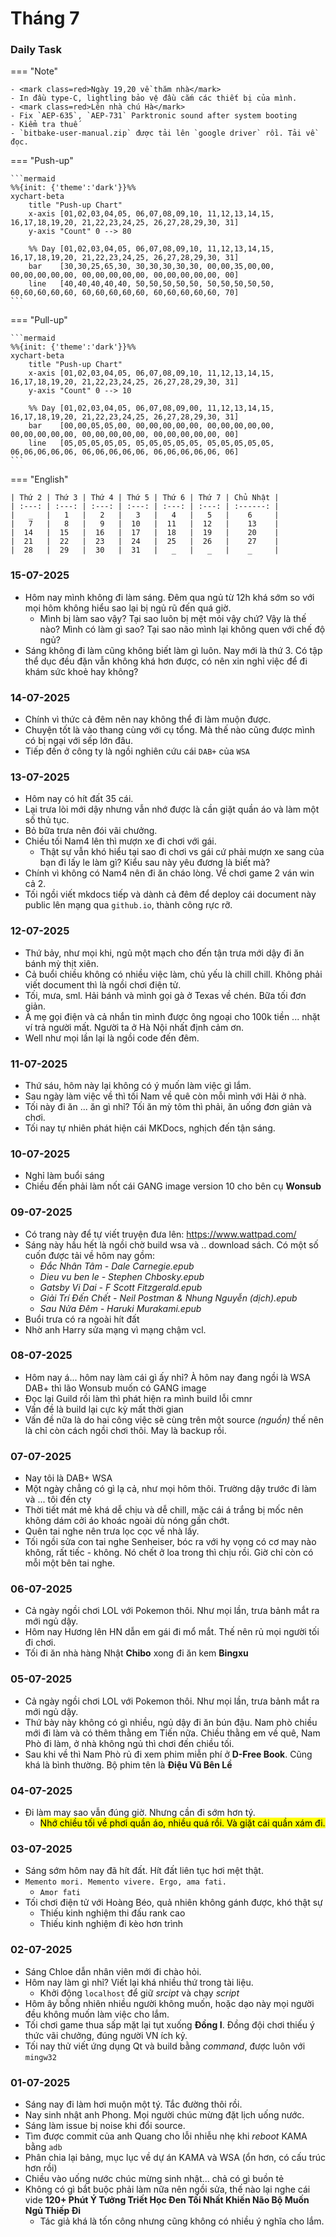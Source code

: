 # Tháng 7


### Daily Task

=== "Note"

    - <mark class=red>Ngày 19,20 về thăm nhà</mark>
    - In đầu type-C, lightling bảo vệ đầu cắm các thiết bị của mình.
    - <mark class=red>Lên nhà chú Hà</mark>
    - Fix `AEP-635`, `AEP-731` Parktronic sound after system booting
    - Kiểm tra thuế
    - `bitbake-user-manual.zip` được tải lên `google driver` rồi. Tải về đọc.

=== "Push-up"

    ```mermaid
    %%{init: {'theme':'dark'}}%%
    xychart-beta
        title "Push-up Chart"
        x-axis [01,02,03,04,05, 06,07,08,09,10, 11,12,13,14,15, 16,17,18,19,20, 21,22,23,24,25, 26,27,28,29,30, 31]
        y-axis "Count" 0 --> 80

        %% Day [01,02,03,04,05, 06,07,08,09,10, 11,12,13,14,15, 16,17,18,19,20, 21,22,23,24,25, 26,27,28,29,30, 31]
        bar    [30,30,25,65,30, 30,30,30,30,30, 00,00,35,00,00, 00,00,00,00,00, 00,00,00,00,00, 00,00,00,00,00, 00]
        line   [40,40,40,40,40, 50,50,50,50,50, 50,50,50,50,50, 60,60,60,60,60, 60,60,60,60,60, 60,60,60,60,60, 70]
    ```

=== "Pull-up"

    ```mermaid
    %%{init: {'theme':'dark'}}%%
    xychart-beta
        title "Push-up Chart"
        x-axis [01,02,03,04,05, 06,07,08,09,10, 11,12,13,14,15, 16,17,18,19,20, 21,22,23,24,25, 26,27,28,29,30, 31]
        y-axis "Count" 0 --> 10

        %% Day [01,02,03,04,05, 06,07,08,09,00, 11,12,13,14,15, 16,17,18,19,20, 21,22,23,24,25, 26,27,28,29,30, 31]
        bar    [00,00,05,05,00, 00,00,00,00,00, 00,00,00,00,00, 00,00,00,00,00, 00,00,00,00,00, 00,00,00,00,00, 00]
        line   [05,05,05,05,05, 05,05,05,05,05, 05,05,05,05,05, 06,06,06,06,06, 06,06,06,06,06, 06,06,06,06,06, 06]
    ```

=== "English"

    | Thứ 2 | Thứ 3 | Thứ 4 | Thứ 5 | Thứ 6 | Thứ 7 | Chủ Nhật |
    | :---: | :---: | :---: | :---: | :---: | :---: | :------: |
    |   _   |   1   |   2   |   3   |   4   |   5   |    6     |
    |   7   |   8   |   9   |  10   |  11   |  12   |    13    |
    |  14   |  15   |  16   |  17   |  18   |  19   |    20    |
    |  21   |  22   |  23   |  24   |  25   |  26   |    27    |
    |  28   |  29   |  30   |  31   |   _   |   _   |    _     |

### 15-07-2025

- Hôm nay mình không đi làm sáng. Đêm qua ngủ từ 12h khá sớm so với mọi hôm không hiểu sao lại bị ngủ rũ đến quá giờ.
    - Mình bị làm sao vậy? Tại sao luôn bị mệt mỏi vậy chứ? Vậy là thế nào? Mình có làm gì sao? Tại sao não mình lại không quen với chế độ ngủ?
- Sáng không đi làm cũng không biết làm gì luôn. Nay mới là thứ 3. Có tập thể dục đều đặn vẫn không khá hơn được, có nên xin nghỉ việc để đi khám sức khoẻ hay không?

### 14-07-2025

- Chính vì thức cả đêm nên nay không thể đi làm muộn được.
- Chuyện tốt là vào thang cùng với cụ tổng. Mà thế nào cũng được mình có bị ngại với sếp lớn đâu.
- Tiếp đến ở công ty là ngồi nghiên cứu cái `DAB+` của `WSA`

### 13-07-2025

- Hôm nay có hít đất 35 cái.
- Lại trưa lòi mới dậy nhưng vẫn nhớ được là cần giặt quần áo và làm một số thủ tục.
- Bỏ bữa trưa nên đói vãi chưởng.
- Chiều tối Nam4 lên thì mượn xe đi chơi với gái.
    - Thật sự vẫn khó hiểu tại sao đi chơi vs gái cứ phải mượn xe sang của bạn đi lấy le làm gì? Kiểu sau này yêu đương là biết mà?
- Chính vì không có Nam4 nên đi ăn cháo lòng. Về chơi game 2 ván win cả 2.
- Tối ngồi viết mkdocs tiếp và dành cả đêm để deploy cái document này public lên mạng qua `github.io`, thành công rực rỡ.

### 12-07-2025

- Thứ bảy, như mọi khi, ngủ một mạch cho đến tận trưa mới dậy đi ăn bánh mỳ thịt xiên.
- Cả buổi chiều không có nhiều việc làm, chủ yếu là chill chill. Không phải viết document thì là ngồi chơi điện tử.
- Tối, mưa, sml. Hải bánh và mình gọi gà ở Texas về chén. Bữa tối đơn giản.
- À mẹ gọi điện và cả nhắn tin mình được ông ngoại cho 100k tiền ... nhặt ví trả người mất. Người ta ở Hà Nội nhất định cảm ơn.
- Well như mọi lần lại là ngồi code đến đêm.

### 11-07-2025

- Thứ sáu, hôm này lại không có ý muốn làm việc gì lắm.
- Sau ngày làm việc về thì tối Nam về quê còn mỗi mình với Hải ở nhà.
- Tối này đi ăn ... ăn gì nhỉ? Tối ăn mỳ tôm thì phải, ăn uống đơn giản và chơi.
- Tối nay tự nhiên phát hiện cái MKDocs, nghịch đến tận sáng.

### 10-07-2025

- Nghỉ làm buổi sáng
- Chiều đến phải làm nốt cái GANG image version 10 cho bên cụ __Wonsub__

### 09-07-2025

- Có trang này để tự viết truyện đưa lên: https://www.wattpad.com/
- Sáng này hầu hết là ngồi chờ build wsa và .. download sách. Có một số cuốn được tải về hôm nay gồm:
    - _Đắc Nhân Tâm - Dale Carnegie.epub_
    - _Dieu vu ben le - Stephen Chbosky.epub_
    - _Gatsby Vi Dai - F Scott Fitzgerald.epub_
    - _Giải Trí Đến Chết - Neil Postman & Nhung Nguyễn (dịch).epub_
    - _Sau Nửa Đêm - Haruki Murakami.epub_
- Buổi trưa có ra ngoài hít đất
- Nhờ anh Harry sửa mạng vì mạng chậm vcl.

### 08-07-2025

- Hôm nay á... hôm nay làm cái gì ấy nhỉ? À hôm nay đang ngồi là WSA DAB+ thì lão Wonsub muốn có GANG image
- Đọc lại Guild rồi làm thì phát hiện ra mình build lỗi cmnr
- Vấn đề là build lại cực kỳ mất thời gian
- Vấn đề nữa là do hai công việc sẽ cùng trên một source _(nguồn)_ thế nên là chỉ còn cách ngồi chơi thôi. May là backup rồi.

### 07-07-2025

- Nay tôi là DAB+ WSA
- Một ngày chẳng có gì lạ cả, như mọi hôm thôi. Trường dậy trước đi làm và ... tôi đến cty
- Thời tiết mát mẻ khá dễ chịu và dễ chill, mặc cái á trắng bị mốc nên không dám cởi áo khoác ngoài dù nóng gần chớt.
- Quên tai nghe nên trưa lọc cọc về nhà lấy.
- Tối ngồi sửa con tai nghe Senheiser, bóc ra với hy vọng có cơ may nào không, rất tiếc - không. Nó chết ở loa trong thì chịu rồi. Giờ chỉ còn có mỗi một bên tai nghe.

### 06-07-2025

- Cả ngày ngồi chơi LOL với Pokemon thôi. Như mọi lần, trưa bảnh mắt ra mới ngủ dậy.
- Hôm nay Hương lên HN dẫn em gái đi mổ mắt. Thế nên rủ mọi người tối đi chơi.
- Tối đi ăn nhà hàng Nhật __Chibo__ xong đi ăn kem __Bingxu__

### 05-07-2025

- Cả ngày ngồi chơi LOL với Pokemon thôi. Như mọi lần, trưa bảnh mắt ra mới ngủ dậy.
- Thứ bày này không có gì nhiều, ngủ dậy đi ăn bún đậu. Nam phò chiều mới đi làm và có thêm thằng em Tiến nữa. Chiều thằng em về quê, Nam Phò đi làm, ở nhà không ngủ thì chơi đến chiều tối.
- Sau khi về thì Nam Phò rủ đi xem phim miễn phí ở __D-Free Book__. Cũng khá là bình thường. Bộ phim tên là __Điệu Vũ Bên Lề__

### 04-07-2025

- Đi làm may sao vẫn đúng giờ. Nhưng cần đi sớm hơn tý.
    - <mark>Nhớ chiều tối về phơi quần áo, nhiều quá rồi. Và giặt cái quần xám đi.</mark>

### 03-07-2025

- Sáng sớm hôm nay đã hít đất. Hít đất liên tục hơi mệt thật.
- `Memento mori. Memento vivere. Ergo, ama fati.`
    - `Amor fati`
- Tối chơi điện tử với Hoàng Béo, quả nhiên không gánh được, khó thật sự
    - Thiếu kinh nghiệm thi đấu rank cao
    - Thiếu kinh nghiệm đi kèo hơn trình

### 02-07-2025

- Sáng Chloe dẫn nhân viên mới đi chào hỏi.
- Hôm nay làm gì nhỉ? Viết lại khá nhiều thứ trong tài liệu.
    - Khởi động `localhost` để giữ _srcipt_ và chạy _script_
- Hôm ây bỗng nhiên nhiều người không muốn, hoặc dạo này mọi người đều không muốn làm việc cho lắm.
- Tối chơi game thua sấp mặt lại tụt xuống __Đồng I__. Đồng đội chơi thiếu ý thức vãi chưởng, đúng người VN ích kỷ.
- Tối nay thử viết ứng dụng Qt và build bằng _command_, được luôn với `mingw32`

### 01-07-2025

- Sáng nay đi làm hơi muộn một tý. Tắc đường thôi rồi.
- Nay sinh nhật anh Phong. Mọi người chúc mừng đặt lịch uống nước.
- Sáng làm issue bị noise khi đổi source.
- Tìm được commit của anh Quang cho lỗi nhiễu nhẹ khi _reboot_ KAMA bằng `adb`
- Phân chia lại bảng, mục lục về dự án KAMA và WSA (ổn hơn, có cấu trúc hơn rồi)
- Chiều vào uống nước chúc mừng sinh nhật... chả có gì buồn tẻ
- Không có gì bắt buộc phải làm nữa nên ngồi sửa, thế nào lại nghe cái vide __120+ Phút Ý Tưởng Triết Học Đen Tối Nhất Khiến Não Bộ Muốn Ngủ Thiếp Đi__
    - Tác giả khá là tốn công nhưng cũng không có nhiều ý nghĩa cho lắm.